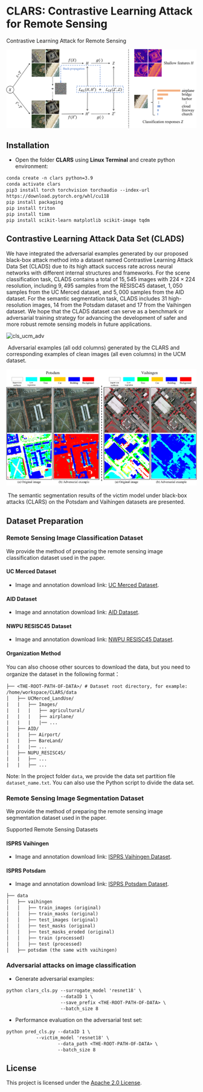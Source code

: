 # CLARS: Contrastive Learning Attack for Remote Sensing

Contrastive Learning Attack for Remote Sensing

![arch](./docs/arch.png)



## Installation

- Open the folder **CLARS** using **Linux Terminal** and create python environment:

```
conda create -n clars python=3.9
conda activate clars
pip3 install torch torchvision torchaudio --index-url https://download.pytorch.org/whl/cu118
pip install packaging
pip install triton
pip install timm
pip install scikit-learn matplotlib scikit-image tqdm
```

## Contrastive Learning Attack Data Set (CLADS)

We have integrated the adversarial examples generated by our proposed black-box attack method into a dataset named Contrastive Learning Attack Data Set (CLADS) due to its high attack success rate across neural networks with different internal structures and frameworks. For the scene classification task, CLADS contains a total of $15,545$ images with $224 \times 224$ resolution, including $9,495$ samples from the RESISC45 dataset, $1,050$ samples from the UC Merced dataset, and $5,000$ samples from the AID dataset. For the semantic segmentation task, CLADS includes $31$ high-resolution images, $14$ from the Potsdam dataset and $17$ from the Vaihingen dataset. We hope that the CLADS dataset can serve as a benchmark or adversarial training strategy for advancing the development of safer and more robust remote sensing models in future applications.

![cls_ucm_adv](./docs/ucm_adv.png)

​	Adversarial examples (all odd columns) generated by the CLARS and corresponding examples of clean images (all even columns) in the UCM dataset.

![seg_adv](./docs/seg_adv.png)

​	The semantic segmentation results of the victim model under black-box attacks (CLARS) on the Potsdam and Vaihingen datasets are presented.

## Dataset Preparation

### Remote Sensing Image Classification Dataset

We provide the method of preparing the remote sensing image classification dataset used in the paper.

#### UC Merced Dataset

- Image and annotation download link: [UC Merced Dataset](http://weegee.vision.ucmerced.edu/datasets/landuse.html).

#### AID Dataset

- Image and annotation download link: [AID Dataset](https://www.kaggle.com/datasets/jiayuanchengala/aid-scene-classification-datasets).

#### NWPU RESISC45 Dataset

- Image and annotation download link: [NWPU RESISC45 Dataset](https://aistudio.baidu.com/datasetdetail/220767).

#### Organization Method

You can also choose other sources to download the data, but you need to organize the dataset in the following format：

```
├── <THE-ROOT-PATH-OF-DATA>/ # Dataset root directory, for example: /home/workspace/CLARS/data
│   ├── UCMerced_LandUse/     
|   |   ├── Images/
|   |   |   ├── agricultural/
|   |   |   ├── airplane/
|   |   |   |── ...
│   ├── AID/     
|   |   ├── Airport/
|   |   ├── BareLand/
|   |   |── ...
│   ├── NUPU_RESISC45/     
|   |   ├── ...
|   |   ├── ...
```

Note: In the project folder `data`, we provide the data set partition file `dataset_name.txt`. You can also use the Python script to divide the data set.

### Remote Sensing Image Segmentation Dataset

We provide the method of preparing the remote sensing image segmentation dataset used in the paper.

Supported Remote Sensing Datasets

#### ISPRS Vaihingen

- Image and annotation download link: [ISPRS Vaihingen Dataset](https://www.isprs.org/education/benchmarks/UrbanSemLab/default.aspx).

#### ISPRS Potsdam

- Image and annotation download link: [ISPRS Potsdam Dataset](https://www.isprs.org/education/benchmarks/UrbanSemLab/default.aspx).

```none
├── data
│   ├── vaihingen
│   │   ├── train_images (original)
│   │   ├── train_masks (original)
│   │   ├── test_images (original)
│   │   ├── test_masks (original)
│   │   ├── test_masks_eroded (original)
│   │   ├── train (processed)
│   │   ├── test (processed)
│   ├── potsdam (the same with vaihingen)
```



### Adversarial attacks on image classification

- Generate adversarial examples:

```
python clars_cls.py --surrogate_model 'resnet18' \
                    --dataID 1 \
                    --save_prefix <THE-ROOT-PATH-OF-DATA> \
                    --batch_size 8
```

- Performance evaluation on the adversarial test set:

```
python pred_cls.py --dataID 1 \
		   --victim_model 'resnet18' \
                   --data_path <THE-ROOT-PATH-OF-DATA> \
                   --batch_size 8
```

## License

This project is licensed under the [Apache 2.0 License](https://github.com/iamk1ko/CLARS/blob/main/LICENSE).
